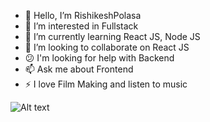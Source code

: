 - :wave: Hello, I’m RishikeshPolasa
- 👀 I’m interested in Fullstack 
- 🌱 I’m currently learning React JS, Node JS
- 💞️ I’m looking to collaborate on React JS
- :confused: I'm looking for help with Backend
- 📫 Ask me about Frontend
- :zap: I love Film Making and listen to music

![Alt text](https://user-images.githubusercontent.com/67319914/121816825-70d5f780-cc9b-11eb-9906-836d15a625e3.png)
<!-- <img src="https://user-images.githubusercontent.com/67319914/121816677-9e6e7100-cc9a-11eb-8065-0214b18e5319.png"> -->

<!---
RishikeshPolasa/RishikeshPolasa is a ✨ special ✨ repository because its `README.md` (this file) appears on your GitHub profile.
You can click the Preview link to take a look at your changes.
--->
